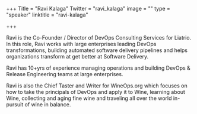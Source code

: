 +++
Title = "Ravi Kalaga"
Twitter = "ravi_kalaga"
image = ""
type = "speaker"
linktitle = "ravi-kalaga"

+++

Ravi is the Co-Founder / Director of DevOps Consulting Services for Liatrio. In this role, Ravi works with large enterprises leading DevOps transformations, building automated software delivery pipelines and helps organizations transform at get better at Software Delivery.

Ravi has 10+yrs of experience managing operations and building DevOps & Release Engineering teams at large enterprises.

Ravi is also the Chief Taster and Writer for WineOps.org which focuses on how to take the principals of DevOps and apply it to Wine, learning about Wine, collecting and aging fine wine and traveling all over the world in-pursuit of wine in balance.
